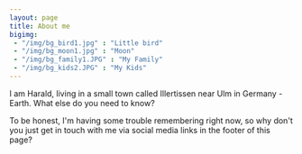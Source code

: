 ```yaml
---
layout: page
title: About me
bigimg:
 - "/img/bg_bird1.jpg" : "Little bird"
 - "/img/bg_moon1.jpg" : "Moon"
 - "/img/bg_family1.JPG" : "My Family"
 - "/img/bg_kids2.JPG" : "My Kids"
---
```


I am Harald, living in a small town called Illertissen near Ulm in Germany - Earth.
What else do you need to know?

To be honest, I'm having some trouble remembering right now, so why don't you just get in touch with me via social media links in the footer of this page?
